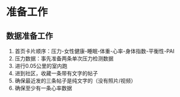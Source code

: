 # 准备工作

## 数据准备工作
1. 首页卡片顺序：压力-女性健康-睡眠-体重-心率-身体指数-平衡性-PAI
2. 压力数据：事先准备两条单次压力检测数据
3. 进行0.05公里的室内跑
4. 进到社区，收藏一条带有文字的帖子
5. 确保最近发的三条帖子是纯文字的（没有照片/视频）
6. 确保至少有一条心率数据